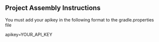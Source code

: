 ## Project Assembly Instructions

You must add your apikey in the following format to the gradle.properties file

apikey=YOUR_API_KEY